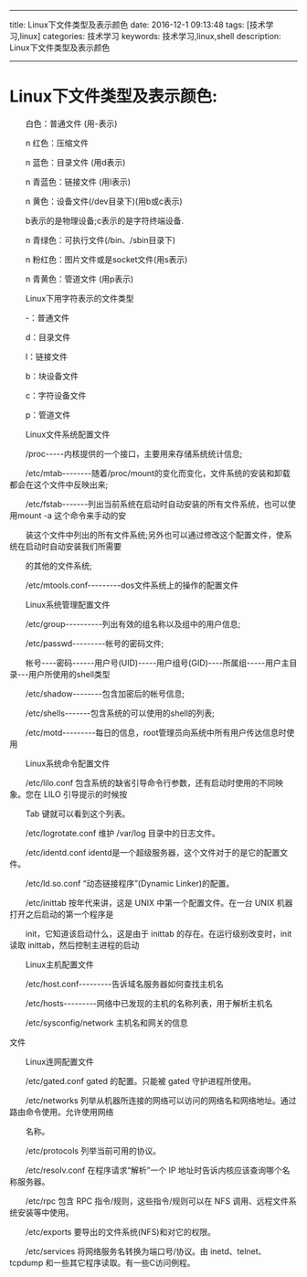 
---
title: Linux下文件类型及表示颜色
date: 2016-12-1 09:13:48
tags: [技术学习,linux]
categories: 技术学习
keywords: 技术学习,linux,shell
description: Linux下文件类型及表示颜色

---
# Linux下文件类型及表示颜色:

　　白色：普通文件 (用-表示)

　　n 红色：压缩文件

　　n 蓝色：目录文件 (用d表示)

　　n 青蓝色：链接文件 (用l表示)

　　n 黄色：设备文件(/dev目录下)(用b或c表示)

　　b表示的是物理设备;c表示的是字符终端设备.

　　n 青绿色：可执行文件(/bin、/sbin目录下)

　　n 粉红色：图片文件或是socket文件(用s表示)

　　n 青黄色：管道文件 (用p表示)

　　Linux下用字符表示的文件类型

　　-：普通文件

　　d：目录文件

　　l：链接文件

　　b：块设备文件

　　c：字符设备文件

　　p：管道文件

　　Linux文件系统配置文件

　　/proc-----内核提供的一个接口，主要用来存储系统统计信息;

　　/etc/mtab--------随着/proc/mount的变化而变化，文件系统的安装和卸载都会在这个文件中反映出来;

　　/etc/fstab-------列出当前系统在启动时自动安装的所有文件系统，也可以使用mount -a 这个命令来手动的安

　　装这个文件中列出的所有文件系统;另外也可以通过修改这个配置文件，使系统在启动时自动安装我们所需要

　　的其他的文件系统;

　　/etc/mtools.conf---------dos文件系统上的操作的配置文件

　　Linux系统管理配置文件

　　/etc/group----------列出有效的组名称以及组中的用户信息;

　　/etc/passwd---------帐号的密码文件;

　　帐号----密码------用户号(UID)-----用户组号(GID)----所属组-----用户主目录---用户所使用的shell类型

　　/etc/shadow--------包含加密后的帐号信息;

　　/etc/shells-------包含系统的可以使用的shell的列表;

　　/etc/motd---------每日的信息，root管理员向系统中所有用户传达信息时使用

　　Linux系统命令配置文件

　　/etc/lilo.conf 包含系统的缺省引导命令行参数，还有启动时使用的不同映象。您在 LILO 引导提示的时候按

　　Tab 键就可以看到这个列表。

　　/etc/logrotate.conf 维护 /var/log 目录中的日志文件。

　　/etc/identd.conf identd是一个超级服务器，这个文件对于的是它的配置文件。

　　/etc/ld.so.conf “动态链接程序”(Dynamic Linker)的配置。

　　/etc/inittab 按年代来讲，这是 UNIX 中第一个配置文件。在一台 UNIX 机器打开之后启动的第一个程序是

　　init，它知道该启动什么，这是由于 inittab 的存在。在运行级别改变时，init 读取 inittab，然后控制主进程的启动

　　Linux主机配置文件

　　/etc/host.conf---------告诉域名服务器如何查找主机名

　　/etc/hosts---------网络中已发现的主机的名称列表，用于解析主机名

　　/etc/sysconfig/network 主机名和网关的信息  

文件

　　Linux连网配置文件

　　/etc/gated.conf gated 的配置。只能被 gated 守护进程所使用。

　　/etc/networks 列举从机器所连接的网络可以访问的网络名和网络地址。通过路由命令使用。允许使用网络

　　名称。

　　/etc/protocols 列举当前可用的协议。

　　/etc/resolv.conf 在程序请求“解析”一个 IP 地址时告诉内核应该查询哪个名称服务器。

　　/etc/rpc 包含 RPC 指令/规则，这些指令/规则可以在 NFS 调用、远程文件系统安装等中使用。

　　/etc/exports 要导出的文件系统(NFS)和对它的权限。

　　/etc/services 将网络服务名转换为端口号/协议。由 inetd、telnet、tcpdump 和一些其它程序读取。有一些C访问例程。